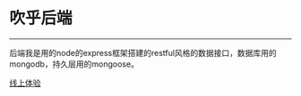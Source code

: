 # 吹乎后端

------

后端我是用的node的express框架搭建的restful风格的数据接口，数据库用的mongodb，持久层用的mongoose。

[线上体验](http://123.207.167.206/)

